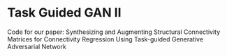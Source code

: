 # Task Guided GAN II
Code for our paper: Synthesizing and Augmenting Structural Connectivity Matrices for Connectivity Regression Using Task-guided Generative Adversarial Network

